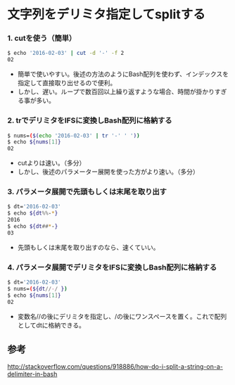 ﻿# 文字列をデリミタ指定してsplitする

### 1. cutを使う（簡単）

```bash
$ echo '2016-02-03' | cut -d '-' -f 2
02
```

- 簡単で使いやすい。後述の方法のようにBash配列を使わず、インデックスを指定して直接取り出せるので便利。
- しかし、遅い。ループで数百回以上繰り返すような場合、時間が掛かりすぎる事が多い。

### 2. trでデリミタをIFSに変換しBash配列に格納する

```bash
$ nums=($(echo '2016-02-03' | tr '-' ' '))
$ echo ${nums[1]}
02
```

- cutよりは速い。（多分）
- しかし、後述のパラメーター展開を使った方がより速い。（多分）

### 3. パラメータ展開で先頭もしくは末尾を取り出す

```bash
$ dt='2016-02-03'
$ echo ${dt%%-*}
2016
$ echo ${dt##*-}
03
```

- 先頭もしくは末尾を取り出すのなら、速くていい。

### 4. パラメータ展開でデリミタをIFSに変換しBash配列に格納する

```bash
$ dt='2016-02-03'
$ nums=(${dt//-/ })
$ echo ${nums[1]}
02
```

- 変数名//の後にデリミタを指定し、/の後にワンスペースを置く。これで配列としてdtに格納できる。

## 参考
http://stackoverflow.com/questions/918886/how-do-i-split-a-string-on-a-delimiter-in-bash
